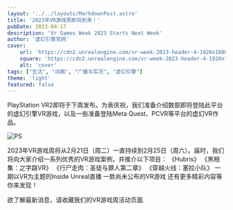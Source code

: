 ```yaml
---
layout: '../../layouts/MarkdownPost.astro'
title: '2023年VR游戏周即将到来！'
pubDate: 2023-04-17
description: 'Vr Games Week 2023 Starts Next Week'
author: '虚幻引擎官网'
cover:
    url: 'https://cdn2.unrealengine.com/vr-week-2023-header-4-1920x1080-376e6c48383f.jpg?resize=1&w=1920'
    square: 'https://cdn2.unrealengine.com/vr-week-2023-header-4-1920x1080-376e6c48383f.jpg?resize=1&w=1920'
    alt: 'cover'
tags: ["生活", "动画", "广播与实况", "虚幻引擎"]
theme: 'light'
featured: false
---
```


PlayStation VR2即将于下周发布。为表庆祝，我们准备介绍数部即将登陆此平台的虚幻引擎VR游戏，以及一些准备登陆Meta Quest、PCVR等平台的虚幻VR作品。

![PS](https://cdn2.unrealengine.com/vr-week-2023-header-4-1920x1080-376e6c48383f.jpg?resize=1&w=1920)

2023年VR游戏周将从2月21日（周二）一直持续到2月25日（周六）。届时，我们将向大家介绍一系列优秀的VR游戏案例，并推介以下项目：
《Hubris》
《黑相集：之字路VR》
《行尸走肉：圣徒与罪人第二章》
《穿越火线：塞拉小队》
一期以VR为主题的Inside Unreal直播
一款尚未公布的VR游戏
还有更多精彩内容等你来发现！

欲了解最新消息，请收藏我们的VR游戏周活动页面.